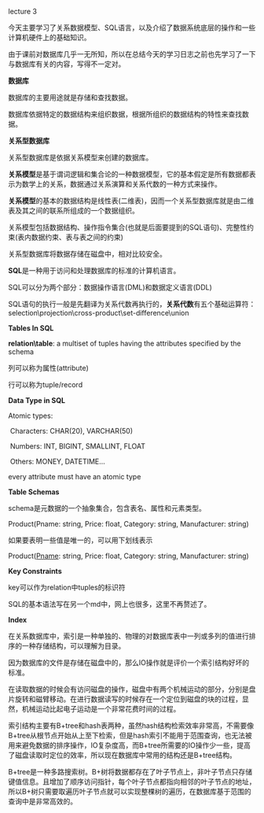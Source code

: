 lecture 3

今天主要学习了关系数据模型、SQL语言，以及介绍了数据系统底层的操作和一些计算机硬件上的基础知识。

由于课前对数据库几乎一无所知，所以在总结今天的学习日志之前也先学习了一下与数据库有关的内容，写得不一定对。



**数据库**

数据库的主要用途就是存储和查找数据。

数据库依据特定的数据结构来组织数据，根据所组织的数据结构的特性来查找数据。

**关系型数据库**

关系型数据库是依据关系模型来创建的数据库。

**关系模型**是基于谓词逻辑和集合论的一种数据模型，它的基本假定是所有数据都表示为数学上的关系，数据通过关系演算和关系代数的一种方式来操作。

**关系模型**的基本的数据结构是线性表(二维表)，因而一个关系型数据库就是由二维表及其之间的联系所组成的一个数据组织。

关系模型包括数据结构、操作指令集合(也就是后面要提到的SQL语句)、完整性约束(表内数据约束、表与表之间的约束)

关系型数据库将数据存储在磁盘中，相对比较安全。



**SQL**是一种用于访问和处理数据库的标准的计算机语言。

SQL可以分为两个部分：数据操作语言(DML)和数据定义语言(DDL)

SQL语句的执行一般是先翻译为关系代数再执行的，**关系代数**有五个基础运算符：selection\projection\cross-product\set-difference\union

**Tables In SQL**

**relation\table**: a multiset of tuples having the attributes specified by the schema

列可以称为属性(attribute)

行可以称为tuple/record

**Data Type in SQL**

Atomic types:

​	Characters: CHAR(20), VARCHAR(50)

​    Numbers: INT, BIGINT, SMALLINT, FLOAT

​    Others: MONEY, DATETIME…

every attribute must have an atomic type

**Table Schemas**

schema是元数据的一个抽象集合，包含表名、属性和元素类型。

Product(Pname: string, Price: float, Category: string, Manufacturer: string)

如果要表明一些值是唯一的，可以用下划线表示

Product(<u>Pname</u>: string, Price: float, Category: string, Manufacturer: string)



**Key Constraints**

key可以作为relation中tuples的标识符



SQL的基本语法写在另一个md中，网上也很多，这里不再赘述了。



**Index**

在关系数据库中，索引是一种单独的、物理的对数据库表中一列或多列的值进行排序的一种存储结构，可以理解为目录。

因为数据库的文件是存储在磁盘中的，那么IO操作就是评价一个索引结构好坏的标准。

在读取数据的时候会有访问磁盘的操作，磁盘中有两个机械运动的部分，分别是盘片旋转和磁臂移动。在进行数据读写的时候存在一个定位到磁盘的块的过程，显然，机械运动比起电子运动是一个非常花费时间的过程。

索引结构主要有B+tree和hash表两种，虽然hash结构检索效率非常高，不需要像B+tree从根节点开始从上至下检索，但是hash索引不能用于范围查询，也无法被用来避免数据的排序操作，IO复杂度高，而B+tree所需要的IO操作少一些，提高了磁盘读取时定位的效率，所以现在数据库中常用的结构还是B+tree结构。

B+tree是一种多路搜索树。B+树将数据都存在了叶子节点上，非叶子节点只存储键值信息。且增加了顺序访问指针，每个叶子节点都指向相邻的叶子节点的地址，所以B+树只需要取遍历叶子节点就可以实现整棵树的遍历，在数据库基于范围的查询中是非常高效的。